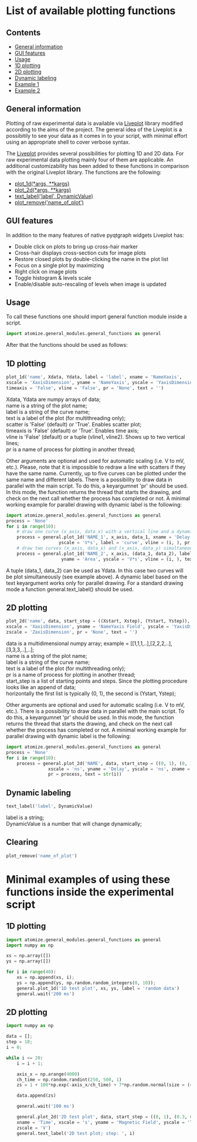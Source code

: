 # List of available plotting functions

## Contents
- [General information](#general-information)<br/>
- [GUI features](#gui-features)<br/>
- [Usage](#usage)<br/>
- [1D plotting](#1d-plotting)<br/>
- [2D plotting](#2d-plotting)<br/>
- [Dynamic labeling](#dynamic-labeling)<br/>
- [Example 1](#1d-plotting-1)<br/>
- [Example 2](#2d-plotting-1)<br/>

## General information
Plotting of raw experimental data is available via [Liveplot](https://github.com/PhilReinhold/liveplot) library modified according to the aims of the project.
The general idea of the Liveplot is a possibitily to see your data as it comes in to your script, with minimal effort using an appropriate shell to cover verbose syntax.

The [Liveplot](https://github.com/PhilReinhold/liveplot) provides several possibilities for plotting 1D and 2D data. For raw experimental data plotting mainly four of them are applicable. An additional customizability has been added to these functions in comparison with the original Liveplot library. The functions are the following:

- [plot_1d(*args, **kargs)](#1d-plotting)<br/>
- [plot_2d(*args, **kargs)](#2d-plotting)<br/>
- [text_label('label', DynamicValue)](#dynamic-labeling)<br/>
- [plot_remove('name_of_plot')](#clearing)<br/>

## GUI features
In addition to the many features of native pyqtgraph widgets Liveplot has:<br/>
- Double click on plots to bring up cross-hair marker<br/>
- Cross-hair displays cross-section cuts for image plots<br/>
- Restore closed plots by double-clicking the name in the plot list<br/>
- Focus on a single plot by maximizing<br/>
- Right click on image plots<br/>
- Toggle histogram & levels scale<br/>
- Enable/disable auto-rescaling of levels when image is updated<br/>

## Usage
To call these functions one should import general function module inside a script.
```python
import atomize.general_modules.general_functions as general
```
After that the functions should be used as follows:

## 1D plotting
```python	
plot_1d('name', Xdata, Ydata, label = 'label', xname = 'NameXaxis', 
xscale = 'XaxisDimension', yname = 'NameYaxis', yscale = 'YaxisDimension', scatter = 'False', 
timeaxis = 'False', vline = 'False', pr = 'None', text = '')
```
Xdata, Ydata are numpy arrays of data;<br/>
name is a string of the plot name;<br/>
label is a string of the curve name;<br/>
text is a label of the plot (for multithreading only);<br/>
scatter is 'False' (default) or 'True'. Enables scatter plot;<br/>
timeaxis is 'False' (default) or 'True'. Enables time axis;<br/>
vline is 'False' (default) or a tuple (vline1, vline2). Shows up to two vertical lines;<br/>
pr is a name of process for plotting in another thread;<br/>

Other arguments are optional and used for automatic scaling (i.e. V to mV, etc.). Please, note
that it is impossible to redraw a line with scatters if they have the same name. Currently, up 
to five curves can be plotted under the same name and different labels. 
There is a possibility to draw data in parallel with the main script. To do this, a keyargumnet 'pr'
should be used. In this mode, the function returns the thread that starts the drawing, and check on
the next call whether the process has completed or not. A minimal working example for parallel
drawing with dynamic label is the following:
```python
import atomize.general_modules.general_functions as general
process = 'None'
for i in range(10):
	# draw one curve (x_axis, data_x) with a vertical line and a dynamic label "text"
	process = general.plot_1d('NAME_1', x_axis, data_1, xname = 'Delay', xscale = 'ns', yname = 'Area', \
					yscale = 'V*s', label = 'curve', vline = (i, ), pr = process, text = str(i))
	# draw two curves (x_axis, data_x) and (x_axis, data_y) simultaneously
	process = general.plot_1d('NAME_2', x_axis, (data_1, data_2), label = 'curve', xname = 'Delay', xscale = 'ns',\
					 yname = 'Area', yscale = 'V*s', vline = (i, ), text = str(i))
```
A tuple (data_1, data_2) can be used as Ydata. In this case two curves will be plot simultaneously (see example above).
A dynamic label based on the text keyargument works only for parallel drawing. For a standard drawing mode a function
general.text_label() should be used.

## 2D plotting
```python		
plot_2d('name', data, start_step = ((Xstart, Xstep), (Ystart, Ystep)), xname = 'NameXaxis',
xscale = 'XaxisDimension', yname = 'NameYaxis Field', yscale = 'YaxisDimension', zname = 'NameZaxis',
zscale = 'ZaxisDimension', pr = 'None', text = '')
```
data is a multidimensional numpy array; example = [[1,1,1,..],[2,2,2,..],[3,3,3,..],..];<br/>
name is a string of the plot name;<br/>
label is a string of the curve name;<br/>
text is a label of the plot (for multithreading only);<br/>
pr is a name of process for plotting in another thread;<br/>
start_step is a list of starting points and steps. Since the plotting procedure looks like an append of data;<br/>
horizontally the first list is typically (0, 1), the second is (Ystart, Ystep);<br/>

Other arguments are optional and used for automatic scaling (i.e. V to mV, etc.).
There is a possibility to draw data in parallel with the main script. To do this, a keyargumnet 'pr'
should be used. In this mode, the function returns the thread that starts the drawing, and check on
the next call whether the process has completed or not. A minimal working example for parallel
drawing with dynamic label is the following:
```python
import atomize.general_modules.general_functions as general
process = 'None'
for i in range(10):
    process = general.plot_2d('NAME', data, start_step = ((0, 1), (0, 1)), xname = 'Time',\
            	xscale = 'ns', yname = 'Delay', yscale = 'ns', zname = 'Intensity', zscale = 'V',\
            	pr = process, text = str(i))
```

## Dynamic labeling
```python
text_label('label', DynamicValue)
```
label is a string;<br/>
DynamicValue is a number that will change dynamically;<br/>

## Clearing
```python
plot_remove('name_of_plot')
```
# Minimal examples of using these functions inside the experimental script

## 1D plotting
```python
import atomize.general_modules.general_functions as general
import numpy as np

xs = np.array([])
ys = np.array([])

for i in range(40):
	xs = np.append(xs, i);
	ys = np.append(ys, np.random.random_integers(0, 10));
	general.plot_1d('1D test plot', xs, ys, label = 'random data')
	general.wait('200 ms')
```
## 2D plotting
```python
import numpy as np

data = [];
step = 10;
i = 0;

while i <= 20:
	i = i + 1;

	axis_x = np.arange(4000)
	ch_time = np.random.randint(250, 500, 1)
	zs = 1 + 100*np.exp(-axis_x/ch_time) + 7*np.random.normal(size = (4000))

	data.append(zs)

	general.wait('100 ms')

	general.plot_2d('2D test plot', data, start_step = ((0, 1), (0.3, 0.001)),
	xname = 'Time', xscale = 's', yname = 'Magnetic Field', yscale = 'T', zname = 'Intensity',
	zscale = 'V')
	general.text_label('2D test plot; step: ', i)
```